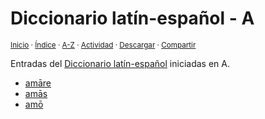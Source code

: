 # Diccionario latín-español - A
<sup>[Inicio](../index.md) · [Índice](../indices/latin-espanol.md) · [A-Z](../indices/alfabetico.md) · [Actividad](../indices/actividad.md) · <a href="../indices/latin-espanol-a.html" download="jucardus-latin-espanol-a.html">Descargar</a> · [Compartir](https://x.com/intent/tweet?text=Entradas%20del%20Diccionario%20lat%C3%ADn-espa%C3%B1ol%20iniciadas%20en%20A.%0A%E2%86%92%20https%3A%2F%2Fjucardus.github.io%2Findices%2Flatin-espanol-a.html%0A%0A%23ltn_espnl_jucardus%20%23indcs_jucardus%0A%40jucardus)</sup>

Entradas del [Diccionario latín-español](../indices/latin-espanol.md) iniciadas en A.

* [amāre](../contenido/a/m/a/amare.md)
* [amās](../contenido/a/m/a/amas.md)
* [amō](../contenido/a/m/o/amo.md)
